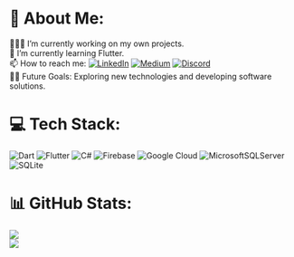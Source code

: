 # 💫 About Me:
👩🏻‍💻 I’m currently working on my own projects.<br>🌱 I’m currently learning Flutter.<br>📫 How to reach me: [![LinkedIn](https://img.shields.io/badge/LinkedIn-%230077B5.svg?logo=linkedin&logoColor=white)](https://www.linkedin.com/in/enes-dorukba%C5%9F%C4%B1/) [![Medium](https://img.shields.io/badge/Medium-12100E?logo=medium&logoColor=white)](https://medium.com/@enesdorukbasi) [![Discord](https://img.shields.io/badge/Discord-%237289DA.svg?logo=discord&logoColor=white)](https://discord.gg/holyehov#6967) <br>💪🏼 Future Goals: Exploring new technologies and developing software solutions.

# 💻 Tech Stack:
![Dart](https://img.shields.io/badge/dart-%230175C2.svg?style=for-the-badge&logo=dart&logoColor=white) ![Flutter](https://img.shields.io/badge/Flutter-%2302569B.svg?style=for-the-badge&logo=Flutter&logoColor=white) ![C#](https://img.shields.io/badge/c%23-%23239120.svg?style=for-the-badge&logo=c-sharp&logoColor=white) ![Firebase](https://img.shields.io/badge/firebase-%23039BE5.svg?style=for-the-badge&logo=firebase) ![Google Cloud](https://img.shields.io/badge/Google%20Cloud-%234285F4.svg?style=for-the-badge&logo=google-cloud&logoColor=white) ![MicrosoftSQLServer](https://img.shields.io/badge/Microsoft%20SQL%20Sever-CC2927?style=for-the-badge&logo=microsoft%20sql%20server&logoColor=white) ![SQLite](https://img.shields.io/badge/sqlite-%2307405e.svg?style=for-the-badge&logo=sqlite&logoColor=white)
# 📊 GitHub Stats:
![](https://github-readme-stats.vercel.app/api?username=enesdorukbasi&theme=default&hide_border=true&include_all_commits=false&count_private=false)<br/>
![](https://github-readme-streak-stats.herokuapp.com/?user=enesdorukbasi&theme=default&hide_border=true)<br/>
